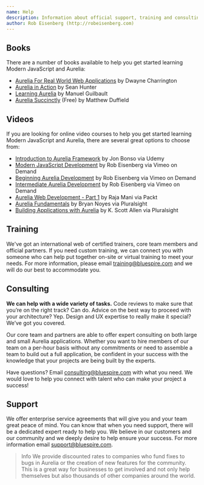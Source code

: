 ```yaml
---
name: Help
description: Information about official support, training and consulting services.
author: Rob Eisenberg (http://robeisenberg.com)
---
```

## Books

There are a number of books available to help you get started learning Modern JavaScript and Aurelia:

* [Aurelia For Real World Web Applications](https://leanpub.com/aurelia-for-real-world-applications) by Dwayne Charrington
* [Aurelia in Action](https://www.manning.com/books/aurelia-in-action) by Sean Hunter
* [Learning Aurelia](https://www.packtpub.com/web-development/learning-aurelia) by Manuel Guilbault
* [Aurelia Succinctly](https://www.syncfusion.com/resources/techportal/details/ebooks/aurelia_succinctly) (Free) by Matthew Duffield

## Videos

If you are looking for online video courses to help you get started learning Modern JavaScript and Aurelia, there are several great options to choose from:

* [Introduction to Aurelia Framework](https://www.udemy.com/introduction-to-aurelia-framework/) by Jon Bonso via Udemy
* [Modern JavaScript Development](https://vimeo.com/ondemand/modernjavascript) by Rob Eisenberg via Vimeo on Demand
* [Beginning Aurelia Development](https://vimeo.com/ondemand/beginningaurelia) by Rob Eisenberg via Vimeo on Demand
* [Intermediate Aurelia Development](https://vimeo.com/ondemand/intermediateaurelia) by Rob Eisenberg via Vimeo on Demand
* [Aurelia Web Development - Part 1](https://www.packtpub.com/web-development/aurelia-web-development-part-1-video) by Raja Mani via Packt
* [Aurelia Fundamentals](https://www.pluralsight.com/courses/aurelia-fundamentals) by Bryan Noyes via Pluralsight
* [Building Applications with Aurelia](https://app.pluralsight.com/library/courses/building-applications-aurelia/table-of-contents) by K. Scott Allen via Pluralsight

## Training

We've got an international web of certified trainers, core team members and official partners. If you need custom training, we can connect you with someone who can help put together on-site or virtual training to meet your needs. For more information, please email <a href="mailto://training@bluespire.com?subject=Aurelia Training">training@bluespire.com</a> and we will do our best to accommodate you.

## Consulting

**We can help with a wide variety of tasks.** Code reviews to make sure that you’re on the right track? Can do. Advice on the best way to proceed with your architecture? Yep. Design and UX expertise to really make it special? We’ve got you covered.

Our core team and partners are able to offer expert consulting on both large and small Aurelia applications. Whether you want to hire members of our team on a per-hour basis without any commitments or need to assemble a team to build out a full application, be confident in your success with the knowledge that your projects are being built by the experts.

Have questions? Email <a href="mailto://consulting@bluespire.com?subject=Aurelia Development Team Request">consulting@bluespire.com</a> with what you need. We would love to help you connect with talent who can make your project a success!

## Support

We offer enterprise service agreements that will give you and your team great peace of mind. You can know that when you need support, there will be a dedicated expert ready to help you. We believe in our customers and our community and we deeply desire to help ensure your success. For more information email <a href="mailto:support@bluespire.com?subject=Aurelia Enterprise Support">support@bluespire.com</a>.

> Info
> We provide discounted rates to companies who fund fixes to bugs in Aurelia or the creation of new features for the community. This is a great way for businesses to get involved and not only help themselves but also thousands of other companies around the world.
